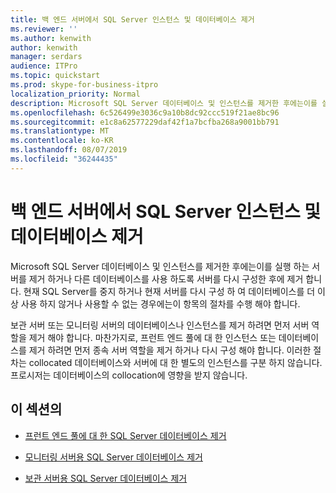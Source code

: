 ```yaml
---
title: 백 엔드 서버에서 SQL Server 인스턴스 및 데이터베이스 제거
ms.reviewer: ''
ms.author: kenwith
author: kenwith
manager: serdars
audience: ITPro
ms.topic: quickstart
ms.prod: skype-for-business-itpro
localization_priority: Normal
description: Microsoft SQL Server 데이터베이스 및 인스턴스를 제거한 후에는이를 실행 하는 서버를 제거 하거나 다른 데이터베이스를 사용 하도록 서버를 다시 구성한 후에 제거 합니다. 현재 SQL Server를 중지 하거나 현재 서버를 다시 구성 하 여 데이터베이스를 더 이상 사용 하지 않거나 사용할 수 없는 경우에는이 항목의 절차를 수행 해야 합니다.
ms.openlocfilehash: 6c526499e3036c9a10b8dc92ccc519f21ae8bc96
ms.sourcegitcommit: e1c8a62577229daf42f1a7bcfba268a9001bb791
ms.translationtype: MT
ms.contentlocale: ko-KR
ms.lasthandoff: 08/07/2019
ms.locfileid: "36244435"
---
```

# <a name="remove-sql-server-instances-and-databases-on-the-back-end-server"></a>백 엔드 서버에서 SQL Server 인스턴스 및 데이터베이스 제거

Microsoft SQL Server 데이터베이스 및 인스턴스를 제거한 후에는이를 실행 하는 서버를 제거 하거나 다른 데이터베이스를 사용 하도록 서버를 다시 구성한 후에 제거 합니다. 현재 SQL Server를 중지 하거나 현재 서버를 다시 구성 하 여 데이터베이스를 더 이상 사용 하지 않거나 사용할 수 없는 경우에는이 항목의 절차를 수행 해야 합니다.
  
보관 서버 또는 모니터링 서버의 데이터베이스나 인스턴스를 제거 하려면 먼저 서버 역할을 제거 해야 합니다. 마찬가지로, 프런트 엔드 풀에 대 한 인스턴스 또는 데이터베이스를 제거 하려면 먼저 종속 서버 역할을 제거 하거나 다시 구성 해야 합니다. 이러한 절차는 collocated 데이터베이스와 서버에 대 한 별도의 인스턴스를 구분 하지 않습니다. 프로시저는 데이터베이스의 collocation에 영향을 받지 않습니다.
  
## <a name="in-this-section"></a>이 섹션의

- [프런트 엔드 풀에 대 한 SQL Server 데이터베이스 제거](remove-the-sql-server-database-for-a-front-end-pool.md)
    
- [모니터링 서버용 SQL Server 데이터베이스 제거](remove-the-sql-server-database-for-a-monitoring-server.md)
    
- [보관 서버용 SQL Server 데이터베이스 제거](remove-the-sql-server-database-for-an-archiving-server.md)
    

